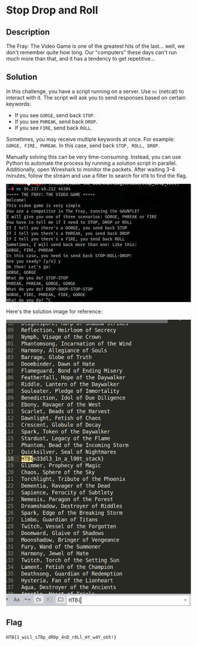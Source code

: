 # Stop Drop and Roll

## Description

The Fray: The Video Game is one of the greatest hits of the last... well, we don't remember quite how long. Our "computers" these days can't run much more than that, and it has a tendency to get repetitive...

## Solution

In this challenge, you have a script running on a server. Use `nc` (netcat) to interact with it. The script will ask you to send responses based on certain keywords:

- If you see `GORGE`, send back `STOP`.
- If you see `PHREAK`, send back `DROP`.
- If you see `FIRE`, send back `ROLL`.

Sometimes, you may receive multiple keywords at once. For example: `GORGE, FIRE, PHREAK`. In this case, send back `STOP, ROLL, DROP`.

Manually solving this can be very time-consuming. Instead, you can use Python to automate the process by running a solution script in parallel. Additionally, open Wireshark to monitor the packets. After waiting 3-4 minutes, follow the stream and use a filter to search for `HTB` to find the flag.

![Terminal Image](https://github.com/sagar-sehrawat/HTB-CTF-try-out/blob/main/misc/Stop_Drop_Roll/img/Terminal.png)

Here's the solution image for reference:

![Solution Image](https://github.com/sagar-sehrawat/HTB-CTF-try-out/blob/main/rev/img/solution.png)

## Flag

`HTB{1_wiLl_sT0p_dR0p_4nD_r0Ll_mY_w4Y_oUt!}`

